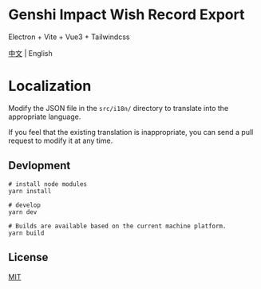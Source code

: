 # Genshi Impact Wish Record Export

Electron + Vite + Vue3 + Tailwindcss

[中文](https://github.com/biuuu/genshin-gacha-export/blob/main/README.md) | English

# Localization
Modify the JSON file in the `src/i18n/` directory to translate into the appropriate language.

If you feel that the existing translation is inappropriate, you can send a pull request to modify it at any time. 
## Devlopment

```
# install node modules
yarn install

# develop
yarn dev

# Builds are available based on the current machine platform.
yarn build
```

## License

[MIT](https://github.com/biuuu/genshin-gacha-export/blob/main/LICENSE)
